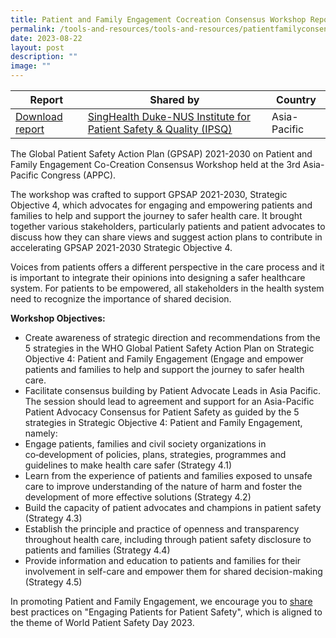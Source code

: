 ```yaml
---
title: Patient and Family Engagement Cocreation Consensus Workshop Report
permalink: /tools-and-resources/tools-and-resources/patientfamilyconsensus/
date: 2023-08-22
layout: post
description: ""
image: ""
---
```

| Report | Shared by | Country |
| -------- | -------- | -------- |
| [Download report](/files/gkpsfilea10-20232208_asia-pacific%20patient%20and%20family%20engagement%20consensus%20report.pdf)    | [SingHealth Duke-NUS Institute for Patient Safety & Quality (IPSQ)](https://www.singhealthdukenus.com.sg/ipsq/)    | Asia-Pacific  |


The Global Patient Safety Action Plan (GPSAP) 2021-2030 on Patient and Family Engagement Co-Creation Consensus Workshop held at the 3rd Asia-Pacific Congress (APPC).

The workshop was crafted to support GPSAP 2021-2030, Strategic Objective 4, which advocates for engaging and empowering patients and families to help and support the journey to safer health care. It brought together various stakeholders, particularly patients and patient advocates to discuss how they can share views and suggest action plans to contribute in accelerating GPSAP 2021-2030 Strategic Objective 4. 

Voices from patients offers a different perspective in the care process and it is important to integrate their opinions into designing a safer healthcare system. For patients to be empowered, all stakeholders in the health system need to recognize the importance of shared decision.

**Workshop Objectives:**

* Create awareness of strategic direction and recommendations from the 5 strategies in the WHO Global Patient Safety Action Plan on Strategic Objective 4: Patient and Family Engagement (Engage and empower patients and families to help and support the journey to safer health care.
* Facilitate consensus building by Patient Advocate Leads in Asia Pacific. The session should lead to agreement and support for an Asia-Pacific Patient Advocacy Consensus for Patient Safety as guided by the 5 strategies in Strategic Objective 4: Patient and Family Engagement, namely:
* Engage patients, families and civil society organizations in co‑development of policies, plans, strategies, programmes and guidelines to make health care safer (Strategy 4.1)
* Learn from the experience of patients and families exposed to unsafe care to improve understanding of the nature of harm and foster the development of more effective solutions (Strategy 4.2)
* Build the capacity of patient advocates and champions in patient safety (Strategy 4.3)
* Establish the principle and practice of openness and transparency throughout health care, including through patient safety disclosure to patients and families (Strategy 4.4)
* Provide information and education to patients and families for their involvement in self-care and empower them for shared decision-making (Strategy 4.5)

In promoting Patient and Family Engagement, we encourage you to [share](https://for.sg/engagingpatientsforpatientsafetywpsd2023) best practices on "Engaging Patients for Patient Safety", which is aligned to the theme of World Patient Safety Day 2023. 
